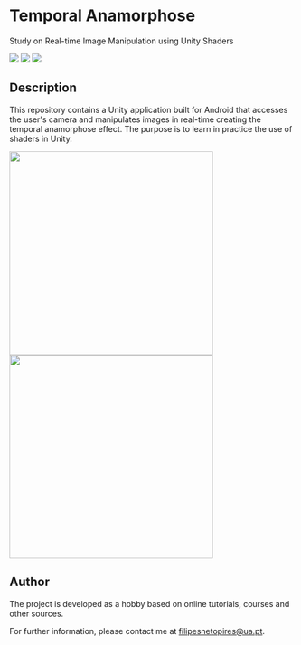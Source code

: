 # Temporal Anamorphose
Study on Real-time Image Manipulation using Unity Shaders

![](https://img.shields.io/badge/Maintained-Yes-success)
![](https://img.shields.io/badge/Made%20With-Unity-lightgrey)
![](https://img.shields.io/badge/License-MIT-lightgrey)

## Description

This repository contains a Unity application built for Android that accesses the user's camera and manipulates images in real-time creating the temporal anamorphose effect.
The purpose is to learn in practice the use of shaders in Unity.

<p float="left">
  <img src="https://github.com/FilipePires98/TemporalAnamorphose/blob/main/top-down.gif" width="360px">
  <img src="https://github.com/FilipePires98/TemporalAnamorphose/blob/main/left-right.gif" width="360px">
</p>

## Author

The project is developed as a hobby based on online tutorials, courses and other sources.

For further information, please contact me at filipesnetopires@ua.pt.
